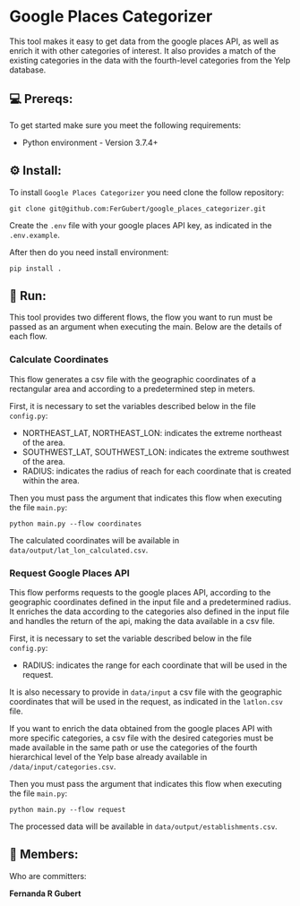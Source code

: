# Google Places Categorizer

This tool makes it easy to get data from the google places API, as well as enrich it with other categories of interest. It also provides a match of the existing categories in the data with the fourth-level categories from the Yelp database.

## 💻 Prereqs:

To get started make sure you meet the following requirements:

* Python environment - Version 3.7.4+

## ⚙️ Install:

To install `Google Places Categorizer` you need clone the follow repository:

```
git clone git@github.com:FerGubert/google_places_categorizer.git
```

Create the `.env` file with your google places API key, as indicated in the `.env.example`.

After then do you need install environment:

```
pip install .
```

## 🚀 Run:

This tool provides two different flows, the flow you want to run must be passed as an argument when executing the main. Below are the details of each flow.

### Calculate Coordinates

This flow generates a csv file with the geographic coordinates of a rectangular area and according to a predetermined step in meters.

First, it is necessary to set the variables described below in the file `config.py`:

* NORTHEAST_LAT, NORTHEAST_LON: indicates the extreme northeast of the area.
* SOUTHWEST_LAT, SOUTHWEST_LON: indicates the extreme southwest of the area.
* RADIUS: indicates the radius of reach for each coordinate that is created within the area.

Then you must pass the argument that indicates this flow when executing the file `main.py`:

```
python main.py --flow coordinates
```

The calculated coordinates will be available in `data/output/lat_lon_calculated.csv`.

### Request Google Places API

This flow performs requests to the google places API, according to the geographic coordinates defined in the input file and a predetermined radius. It enriches the data according to the categories also defined in the input file and handles the return of the api, making the data available in a csv file.

First, it is necessary to set the variable described below in the file `config.py`:

* RADIUS: indicates the range for each coordinate that will be used in the request.

It is also necessary to provide in `data/input` a csv file with the geographic coordinates that will be used in the request, as indicated in the `latlon.csv` file. 

If you want to enrich the data obtained from the google places API with more specific categories, a csv file with the desired categories must be made available in the same path or use the categories of the fourth hierarchical level of the Yelp base already available in `/data/input/categories.csv`.

Then you must pass the argument that indicates this flow when executing the file `main.py`:

```
python main.py --flow request
```

The processed data will be available in `data/output/establishments.csv`.

## 🤝 Members:

Who are committers:

<b>Fernanda R Gubert</b>
